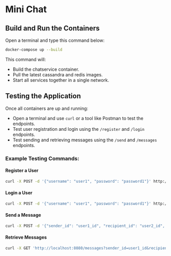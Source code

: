 # Mini Chat

## Build and Run the Containers

Open a terminal and type this command below:

```bash
docker-compose up --build
```

This command will:

- Build the chatservice container.
- Pull the latest cassandra and redis images.
- Start all services together in a single network.

## Testing the Application

Once all containers are up and running:

- Open a terminal and use `curl` or a tool like Postman to test the endpoints.
- Test user registration and login using the `/register` and `/login` endpoints.
- Test sending and retrieving messages using the `/send` and `/messages` endpoints.

### Example Testing Commands:

#### Register a User

```bash
curl -X POST -d '{"username": "user1", "password": "password1"}' http://localhost:8080/register
```

#### Login a User

```bash
curl -X POST -d '{"username": "user1", "password": "password1"}' http://localhost:8080/login
```

#### Send a Message

```bash
curl -X POST -d '{"sender_id": "user1_id", "recipient_id": "user2_id", "content": "Hello!"}' http://localhost:8080/send
```

#### Retrieve Messages

```bash
curl -X GET 'http://localhost:8080/messages?sender_id=user1_id&recipient_id=user2_id'
```
